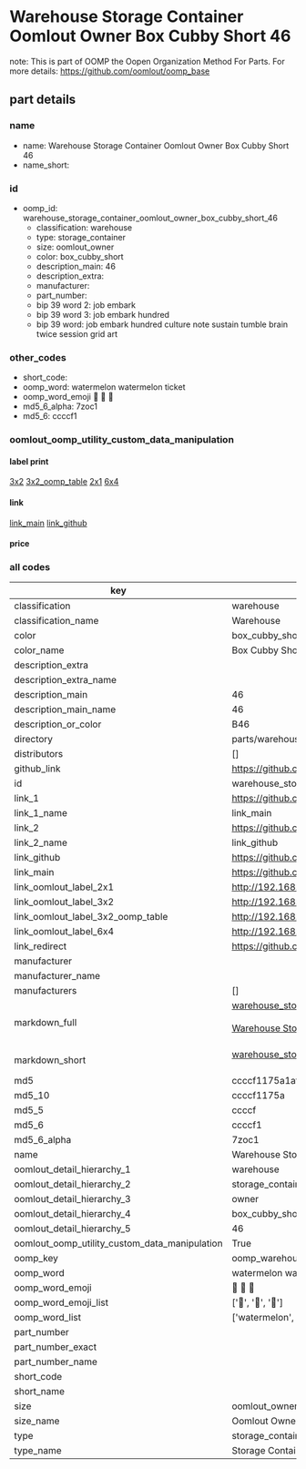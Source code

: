 # Warehouse Storage Container Oomlout Owner Box Cubby Short 46  

note: This is part of OOMP the Oopen Organization Method For Parts. For more details: https://github.com/oomlout/oomp_base

##  part details
  







### name
* name: Warehouse Storage Container Oomlout Owner Box Cubby Short 46
* name_short: 
### id
* oomp_id: warehouse_storage_container_oomlout_owner_box_cubby_short_46
  * classification: warehouse
  * type: storage_container
  * size: oomlout_owner
  * color: box_cubby_short
  * description_main: 46
  * description_extra: 
  * manufacturer: 
  * part_number: 
  * bip 39 word 2: job embark
  * bip 39 word 3: job embark hundred
  * bip 39 word: job embark hundred culture note sustain tumble brain twice session grid art

### other_codes
* short_code: 
* oomp_word: watermelon watermelon ticket
* oomp_word_emoji :watermelon: :watermelon: :ticket:
* md5_6_alpha: 7zoc1
* md5_6: ccccf1






### oomlout_oomp_utility_custom_data_manipulation
#### label print
[3x2](http://192.168.1.245:1112/?label=oomp%207zoc1)
[3x2_oomp_table](http://192.168.1.108:1112/?label=oomp%207zoc1)
[2x1](http://192.168.1.242:1112/?label=oomp%207zoc1)
[6x4](http://192.168.1.55:1112/?label=oomp%207zoc1)    

#### link

[link_main](https://github.com/oomlout/oomlout_oomp_version_1_messy/tree/main/parts/warehouse_storage_container_oomlout_owner_box_cubby_short_46) [link_github](https://github.com/oomlout/oomlout_oomp_version_1_messy/tree/main/parts/warehouse_storage_container_oomlout_owner_box_cubby_short_46)                             

#### price







### all codes 
| key | value |  
| --- | --- |  
| classification | warehouse |  
| classification_name | Warehouse |  
| color | box_cubby_short |  
| color_name | Box Cubby Short |  
| description_extra |  |  
| description_extra_name |  |  
| description_main | 46 |  
| description_main_name | 46 |  
| description_or_color | B46 |  
| directory | parts/warehouse_storage_container_oomlout_owner_box_cubby_short_46 |  
| distributors | [] |  
| github_link | https://github.com/oomlout/oomlout_oomp_part_src/tree/main/parts/warehouse_storage_container_oomlout_owner_box_cubby_short_46 |  
| id | warehouse_storage_container_oomlout_owner_box_cubby_short_46 |  
| link_1 | https://github.com/oomlout/oomlout_oomp_version_1_messy/tree/main/parts/warehouse_storage_container_oomlout_owner_box_cubby_short_46 |  
| link_1_name | link_main |  
| link_2 | https://github.com/oomlout/oomlout_oomp_version_1_messy/tree/main/parts/warehouse_storage_container_oomlout_owner_box_cubby_short_46 |  
| link_2_name | link_github |  
| link_github | https://github.com/oomlout/oomlout_oomp_version_1_messy/tree/main/parts/warehouse_storage_container_oomlout_owner_box_cubby_short_46 |  
| link_main | https://github.com/oomlout/oomlout_oomp_version_1_messy/tree/main/parts/warehouse_storage_container_oomlout_owner_box_cubby_short_46 |  
| link_oomlout_label_2x1 | http://192.168.1.242:1112/?label=oomp%207zoc1 |  
| link_oomlout_label_3x2 | http://192.168.1.245:1112/?label=oomp%207zoc1 |  
| link_oomlout_label_3x2_oomp_table | http://192.168.1.108:1112/?label=oomp%207zoc1 |  
| link_oomlout_label_6x4 | http://192.168.1.55:1112/?label=oomp%207zoc1 |  
| link_redirect | https://github.com/oomlout/oomlout_oomp_version_1_messy/tree/main/parts/warehouse_storage_container_oomlout_owner_box_cubby_short_46 |  
| manufacturer |  |  
| manufacturer_name |  |  
| manufacturers | [] |  
| markdown_full | [warehouse_storage_container_oomlout_owner_box_cubby_short_46](none)<br>[](none)<br>[Warehouse Storage Container Oomlout Owner Box Cubby Short 46](none)<br><br> |  
| markdown_short | [warehouse_storage_container_oomlout_owner_box_cubby_short_46](none)<br><br> |  
| md5 | ccccf1175a1afd4b6bcb5358de5213c0 |  
| md5_10 | ccccf1175a |  
| md5_5 | ccccf |  
| md5_6 | ccccf1 |  
| md5_6_alpha | 7zoc1 |  
| name | Warehouse Storage Container Oomlout Owner Box Cubby Short 46 |  
| oomlout_detail_hierarchy_1 | warehouse |  
| oomlout_detail_hierarchy_2 | storage_container |  
| oomlout_detail_hierarchy_3 | owner |  
| oomlout_detail_hierarchy_4 | box_cubby_short |  
| oomlout_detail_hierarchy_5 | 46 |  
| oomlout_oomp_utility_custom_data_manipulation | True |  
| oomp_key | oomp_warehouse_storage_container_oomlout_owner_box_cubby_short_46 |  
| oomp_word | watermelon watermelon ticket |  
| oomp_word_emoji | :watermelon: :watermelon: :ticket: |  
| oomp_word_emoji_list | [':watermelon:', ':watermelon:', ':ticket:'] |  
| oomp_word_list | ['watermelon', 'watermelon', 'ticket'] |  
| part_number |  |  
| part_number_exact |  |  
| part_number_name |  |  
| short_code |  |  
| short_name |  |  
| size | oomlout_owner |  
| size_name | Oomlout Owner |  
| type | storage_container |  
| type_name | Storage Container |  
